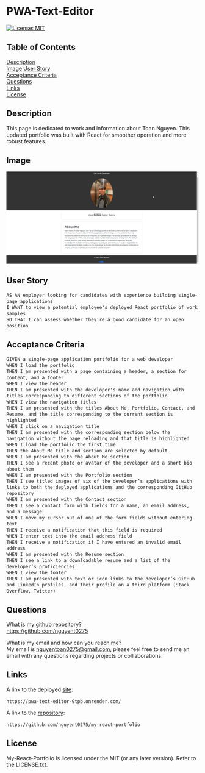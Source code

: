 # PWA-Text-Editor

[![License: MIT](https://img.shields.io/badge/License-MIT-yellow.svg)](https://opensource.org/licenses/MIT)

## Table of Contents

[Description](#description)<br>
[Image](#image)
[User Story](#user-story)<br>
[Acceptance Criteria](#acceptance-criteria)<br>
[Questions](#questions)<br>
[Links](#links)<br>
[License](#license)<br>

## Description

This page is dedicated to work and information about Toan Nguyen. This updated portfolio was built with React for smoother operation and more robust features.

## Image

![My Portfolio built with React](/src/assets/images/react-portfolio.png)

## User Story

```
AS AN employer looking for candidates with experience building single-page applications
I WANT to view a potential employee's deployed React portfolio of work samples
SO THAT I can assess whether they're a good candidate for an open position
```

## Acceptance Criteria

```
GIVEN a single-page application portfolio for a web developer
WHEN I load the portfolio
THEN I am presented with a page containing a header, a section for content, and a footer
WHEN I view the header
THEN I am presented with the developer's name and navigation with titles corresponding to different sections of the portfolio
WHEN I view the navigation titles
THEN I am presented with the titles About Me, Portfolio, Contact, and Resume, and the title corresponding to the current section is highlighted
WHEN I click on a navigation title
THEN I am presented with the corresponding section below the navigation without the page reloading and that title is highlighted
WHEN I load the portfolio the first time
THEN the About Me title and section are selected by default
WHEN I am presented with the About Me section
THEN I see a recent photo or avatar of the developer and a short bio about them
WHEN I am presented with the Portfolio section
THEN I see titled images of six of the developer’s applications with links to both the deployed applications and the corresponding GitHub repository
WHEN I am presented with the Contact section
THEN I see a contact form with fields for a name, an email address, and a message
WHEN I move my cursor out of one of the form fields without entering text
THEN I receive a notification that this field is required
WHEN I enter text into the email address field
THEN I receive a notification if I have entered an invalid email address
WHEN I am presented with the Resume section
THEN I see a link to a downloadable resume and a list of the developer’s proficiencies
WHEN I view the footer
THEN I am presented with text or icon links to the developer’s GitHub and LinkedIn profiles, and their profile on a third platform (Stack Overflow, Twitter)
```

## Questions

What is my github repository?<br>
https://github.com/nguyent0275

What is my email and how can you reach me?<br>
My email is nguyentoan0275@gmail.com, please feel free to send me an email with any questions regarding projects or colllaborations.

## Links

A link to the deployed [site](https://pwa-text-editor-9tpb.onrender.com/):

```
https://pwa-text-editor-9tpb.onrender.com/
```

A link to the [repository](https://github.com/nguyent0275/my-react-portfolio):

```
https://github.com/nguyent0275/my-react-portfolio
```

## License

My-React-Portfolio is licensed under the MIT (or any later version). Refer to the LICENSE.txt.
